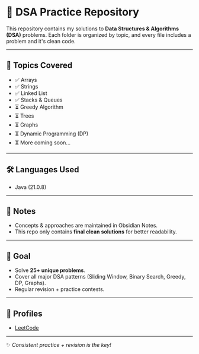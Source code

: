 # 📘 DSA Practice Repository

This repository contains my solutions to **Data Structures & Algorithms (DSA)** problems.
Each folder is organized by topic, and every file includes a problem and it's clean code.

---

## 🚀 Topics Covered
- ✅ Arrays
- ✅ Strings
- ✅ Linked List
- ✅ Stacks & Queues
- ⏳ Greedy Algorithm
- ⏳ Trees
- ⏳ Graphs
- ⏳ Dynamic Programming (DP)
- ⏳ More coming soon...

---

## 🛠 Languages Used
- Java (21.0.8)

---

## 📌 Notes
- Concepts & approaches are maintained in Obsidian Notes.
- This repo only contains **final clean solutions** for better readability.

---

## 🎯 Goal
- Solve **25+ unique problems**.
- Cover all major DSA patterns (Sliding Window, Binary Search, Greedy, DP, Graphs).
- Regular revision + practice contests.

---

## 🔗 Profiles
- [LeetCode](https://leetcode.com/u/mostlySunny/)


---

✨ *Consistent practice + revision is the key!*  
